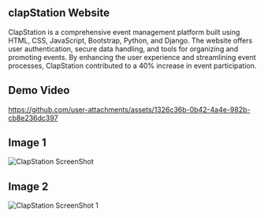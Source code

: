   
## clapStation Website

ClapStation is a comprehensive event management platform built using HTML, CSS, JavaScript, Bootstrap, Python, and Django. The website offers user authentication, secure data handling, and tools for organizing and promoting events. By enhancing the user experience and streamlining event processes, ClapStation contributed to a 40% increase in event participation.


## Demo Video

https://github.com/user-attachments/assets/1326c36b-0b42-4a4e-982b-cb8e236dc397

## Image 1

![ClapStation ScreenShot](https://github.com/user-attachments/assets/14ee8493-ddd3-4e64-8fba-c3a052d3dc59)


## Image 2

![ClapStation ScreenShot 1](https://github.com/user-attachments/assets/2547565c-34bd-470d-b0af-a0c076b9adfd)
